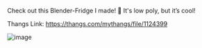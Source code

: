 Check out this Blender-Fridge I made! 🧊 It's low poly, but it’s cool!

Thangs Link: https://thangs.com/mythangs/file/1124399

![image](https://github.com/user-attachments/assets/d9a2e8a5-c580-400f-a595-4066003b0f27)
